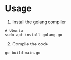 # Usage
1. Install the golang compiler
```
# Ubuntu
sudo apt install golang-go 
```
2. Compile the code 
```
go build main.go
```

